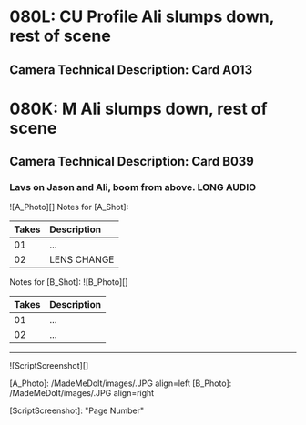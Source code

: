 # 080L: CU Profile Ali slumps down, rest of scene
## Camera Technical Description: Card A013

# 080K: M Ali slumps down, rest of scene
## Camera Technical Description: Card B039

### Lavs on Jason and Ali, boom from above. LONG AUDIO 

![A_Photo][]
Notes for [A_Shot]: 

| Takes | Description |
|:---|:----|
| 01 | ... |
| 02 | LENS CHANGE |

Notes for [B_Shot]: 
![B_Photo][]

| Takes | Description |
|:---|:----|
| 01 | ... |
| 02 | ... |

----

![ScriptScreenshot][]


[A_Photo]:  /MadeMeDoIt/images/.JPG align=left
[B_Photo]:  /MadeMeDoIt/images/.JPG align=right

[ScriptScreenshot]: "Page Number"